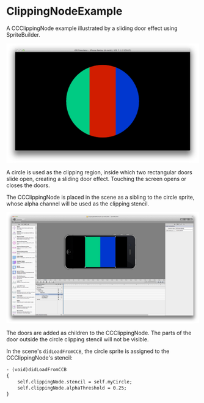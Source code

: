 ClippingNodeExample
===================

A CCClippingNode example illustrated by a sliding door effect using SpriteBuilder.

![iOS Simulator](https://github.com/programmarchy/ClippingNodeExample/blob/master/Assets/Simulator.png)

A circle is used as the clipping region, inside which two rectangular doors slide open, creating a sliding door effect. Touching the screen opens or closes the doors.

The CCClippingNode is placed in the scene as a sibling to the circle sprite, whose alpha channel will be used as the clipping stencil.

![SpriteBuilder](https://github.com/programmarchy/ClippingNodeExample/blob/master/Assets/SpriteBuilder.png)

The doors are added as children to the CCClippingNode. The parts of the door outside the circle clipping stencil will not be visible.

In the scene's `didLoadFromCCB`, the circle sprite is assigned to the CCClippingNode's stencil:

```
- (void)didLoadFromCCB
{
    self.clippingNode.stencil = self.myCircle;
    self.clippingNode.alphaThreshold = 0.25;
}
```

